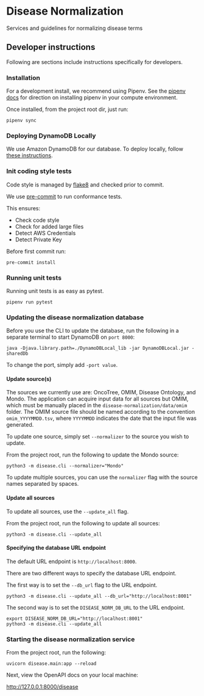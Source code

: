 # Disease Normalization
Services and guidelines for normalizing disease terms

## Developer instructions
Following are sections include instructions specifically for developers.

### Installation
For a development install, we recommend using Pipenv. See the
[pipenv docs](https://pipenv-fork.readthedocs.io/en/latest/#install-pipenv-today)
for direction on installing pipenv in your compute environment.

Once installed, from the project root dir, just run:

```commandline
pipenv sync
```

### Deploying DynamoDB Locally

We use Amazon DynamoDB for our database. To deploy locally, follow [these instructions](https://docs.aws.amazon.com/amazondynamodb/latest/developerguide/DynamoDBLocal.DownloadingAndRunning.html).

### Init coding style tests

Code style is managed by [flake8](https://github.com/PyCQA/flake8) and checked prior to commit.

We use [pre-commit](https://pre-commit.com/#usage) to run conformance tests.

This ensures:

* Check code style
* Check for added large files
* Detect AWS Credentials
* Detect Private Key

Before first commit run:

```commandline
pre-commit install
```


### Running unit tests

Running unit tests is as easy as pytest.

```commandline
pipenv run pytest
```

### Updating the disease normalization database

Before you use the CLI to update the database, run the following in a separate terminal to start DynamoDB on `port 8000`:

```
java -Djava.library.path=./DynamoDBLocal_lib -jar DynamoDBLocal.jar -sharedDb
```

To change the port, simply add `-port value`.

#### Update source(s)

The sources we currently use are: OncoTree, OMIM, Disease Ontology, and Mondo. The application can acquire input data for all sources but OMIM, which must be manually placed in the `disease-normalization/data/omim` folder. The OMIM source file should be named according to the convention `omim_YYYYMMDD.tsv`, where `YYYYMMDD` indicates the date that the input file was generated.

To update one source, simply set `--normalizer` to the source you wish to update.

From the project root, run the following to update the Mondo source:

```commandline
python3 -m disease.cli --normalizer="Mondo"
```

To update multiple sources, you can use the `normalizer` flag with the source names separated by spaces.

#### Update all sources

To update all sources, use the `--update_all` flag.

From the project root, run the following to update all sources:

```commandline
python3 -m disease.cli --update_all
```

#### Specifying the database URL endpoint

The default URL endpoint is `http://localhost:8000`.

There are two different ways to specify the database URL endpoint.

The first way is to set the `--db_url` flag to the URL endpoint.

```commandline
python3 -m disease.cli --update_all --db_url="http://localhost:8001"
```

The second way is to set the `DISEASE_NORM_DB_URL` to the URL endpoint.
```commandline
export DISEASE_NORM_DB_URL="http://localhost:8001"
python3 -m disease.cli --update_all
```

### Starting the disease normalization service

From the project root, run the following:

```commandline
uvicorn disease.main:app --reload
```

Next, view the OpenAPI docs on your local machine:

http://127.0.0.1:8000/disease
